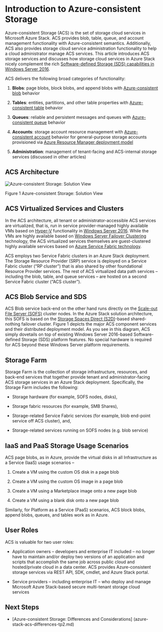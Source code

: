 # Introduction to Azure-consistent Storage



Azure-consistent Storage (ACS) is the set of storage cloud services in
Microsoft Azure Stack. ACS provides blob, table, queue, and account
management functionality with Azure-consistent semantics. Additionally,
ACS also provides storage cloud service administration functionality to
help a cloud administrator manage ACS services. This article introduces
ACS storage services and discusses how storage cloud services in Azure
Stack nicely complement the rich [Software-defined Storage (SDS)
capabilities in Windows Server
2016](https://blogs.technet.microsoft.com/windowsserver/2016/04/14/ten-reasons-youll-love-windows-server-2016-5-software-defined-storage/).

ACS delivers the following broad categories of functionality:

1)  **Blobs**: page blobs, block blobs, and append blobs with
    [Azure-consistent
    blob](https://msdn.microsoft.com/en-us/library/azure/dd179355.aspx#Anchor_1)
    behavior

2)  **Tables**: entities, partitions, and other table properties with
    [Azure-consistent
    table](https://msdn.microsoft.com/en-us/library/azure/dd179355.aspx#Anchor_3)
    behavior

3)  **Queues**: reliable and persistent messages and queues with
    [Azure-consistent
    queue](https://msdn.microsoft.com/en-us/library/azure/dd179355.aspx#Anchor_2)
    behavior

4)  **Accounts**: storage account resource management with
    [Azure-consistent
    account](https://azure.microsoft.com/en-us/documentation/articles/storage-create-storage-account/)
    behavior for general-purpose storage accounts provisioned via [Azure
    Resource Manager deployment
    model](https://azure.microsoft.com/en-us/documentation/articles/resource-manager-deployment-model/)

5)  **Administration**: management of tenant-facing and ACS-internal
    storage services (discussed in other articles)

<span id="_Toc386544160" class="anchor"><span id="_Toc389466733" class="anchor"><span id="_Toc433223833" class="anchor"></span></span></span>
## ACS Architecture

![Azure-consistent
Storage: Solution View](./media/azure-stack-storage-overview/acs-solution-view.png)

<span id="_Ref428549771" class="anchor"></span>Figure 1 Azure-consistent
Storage: Solution View

## ACS Virtualized Services and Clusters

In the ACS architecture, all tenant or administrator-accessible ACS
services are virtualized, that is, run in service provider-managed
highly available VMs based on
[Hyper-V](https://technet.microsoft.com/en-us/library/dn765471.aspx)
functionality in [Windows Server
2016](http://www.microsoft.com/en-us/server-cloud/products/windows-server-2016/).
While the VMs are highly available based on [Windows Server Failover
Clustering](https://technet.microsoft.com/en-us/library/dn765474.aspx)
technology, the ACS virtualized services themselves are guest-clustered
highly available services based on [Azure Service Fabric
technology](http://azure.microsoft.com/en-us/campaigns/service-fabric/).

ACS employs two Service Fabric clusters in an Azure Stack deployment.
The Storage Resource Provider (SRP) service is deployed on a Service Fabric
cluster (“RP cluster”) that is also shared by other foundational
Resource Provider services. The rest of ACS virtualized data path
services – including the blob, table, and queue services – are hosted on
a second Service Fabric cluster (“ACS cluster”).

## ACS Blob Service and SDS

ACS Blob service back-end on the other hand runs directly on the
[Scale-out File Server
(SOFS)](https://technet.microsoft.com/en-us/library/hh831349.aspx)
cluster nodes. In the Azure Stack solution architecture, this SOFS is
based on the [Storage Spaces Direct
(S2D)](https://technet.microsoft.com/en-us/library/mt126109.aspx)-based
shared-nothing failover cluster. Figure 1 depicts the major ACS
component services and their distributed deployment model. As you see in
this diagram, ACS simply dovetails on top of existing Windows Server
2016-based Software-defined Storage (SDS) platform features. No special
hardware is required for ACS beyond these Windows Server platform
requirements.

## Storage Farm

Storage Farm is the collection of storage infrastructure, resources, and
back-end services that together provide tenant and administrator-facing
ACS storage services in an Azure Stack deployment. Specifically, the
Storage Farm includes the following:

-   Storage hardware (for example, SOFS nodes, disks),

-   Storage fabric resources (for example, SMB Shares),

-   Storage-related Service Fabric services (for example, blob end-point service
    off ACS cluster), and,

-   Storage-related services running on SOFS nodes (e.g. blob service)

## IaaS and PaaS Storage Usage Scenarios

ACS page blobs, as in Azure, provide the virtual disks in all
Infrastructure as a Service (IaaS) usage scenarios –

1) Create a VM using the custom OS disk in a page blob

2) Create a VM using the custom OS image in a page blob

3) Create a VM using a Marketplace image onto a new page blob

4) Create a VM using a blank disk onto a new page blob

Similarly, for Platform as a Service (PaaS) scenarios, ACS block blobs,
append blobs, queues, and tables work as in Azure.

## User Roles


ACS is valuable for two user roles:

-   Application owners – developers and enterprise IT included – no
    longer have to maintain and/or deploy two versions of an application
    and scripts that accomplish the same job across public cloud and
    hosted/private cloud in a data center. ACS provides Azure-consistent
    storage services via REST API, SDK, cmdlet, and Azure Stack portal.

-   Service providers – including enterprise IT – who deploy and manage
    Microsoft Azure Stack-based secure multi-tenant storage cloud
    services

## Next Steps


-   <span id="Concepts" class="anchor"></span> [Azure-consistent Storage:
    Differences and Considerations] (azure-stack-acs-differences-tp2.md)

